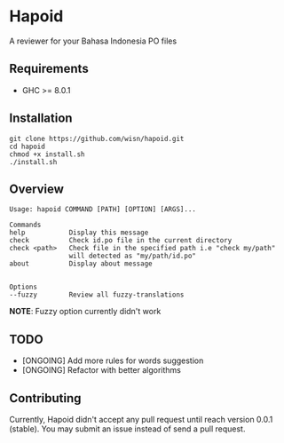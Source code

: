 # Hapoid
A reviewer for your Bahasa Indonesia PO files

## Requirements
- GHC >= 8.0.1

## Installation
```
git clone https://github.com/wisn/hapoid.git
cd hapoid
chmod +x install.sh
./install.sh
```

## Overview
```
Usage: hapoid COMMAND [PATH] [OPTION] [ARGS]...

Commands
help           Display this message
check          Check id.po file in the current directory
check <path>   Check file in the specified path i.e "check my/path"
               will detected as "my/path/id.po"
about          Display about message


Options
--fuzzy        Review all fuzzy-translations
```

**NOTE**: Fuzzy option currently didn't work

## TODO
- [ONGOING] Add more rules for words suggestion
- [ONGOING] Refactor with better algorithms

## Contributing
Currently, Hapoid didn't accept any pull request until reach version 0.0.1 (stable).
You may submit an issue instead of send a pull request.
